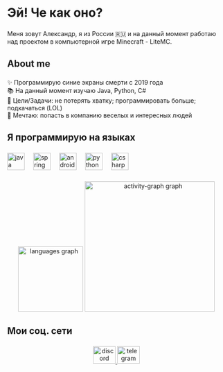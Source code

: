 <h1 align="left">Эй! Че как оно?</h1>

###

<p align="left">Меня зовут Александр, я из России 🇷🇺  и на данный момент работаю над проектом в компьютерной игре Minecraft - LiteMC.</p>

###

<h2 align="left">About me</h2>

###

<p align="left">✨ Программирую синие экраны смерти с 2019 года<br>📚 На данный момент изучаю Java, Python, C#<br>🎯 Цели/Задачи: не потерять хватку; программировать больше; подкачаться (LOL)<br>👻 Мечтаю: попасть в компанию веселых и интересных людей</p>

###

<h2 align="left">Я программирую на языках</h2>

###

<div align="left">
  <img src="https://cdn.jsdelivr.net/gh/devicons/devicon/icons/java/java-original.svg" height="40" alt="java logo"  />
  <img width="12" />
  <img src="https://cdn.jsdelivr.net/gh/devicons/devicon/icons/spring/spring-original.svg" height="40" alt="spring logo"  />
  <img width="12" />
  <img src="https://cdn.jsdelivr.net/gh/devicons/devicon/icons/android/android-original.svg" height="40" alt="android logo"  />
  <img width="12" />
  <img src="https://cdn.jsdelivr.net/gh/devicons/devicon/icons/python/python-original.svg" height="40" alt="python logo"  />
  <img width="12" />
  <img src="https://cdn.jsdelivr.net/gh/devicons/devicon/icons/csharp/csharp-original.svg" height="40" alt="csharp logo"  />
</div>

###

<div align="center">
  <img src="https://github-readme-stats.vercel.app/api/top-langs?username=sancheelaaaa&locale=en&hide_title=false&layout=compact&card_width=320&langs_count=5&theme=dracula&hide_border=false&order=2" height="150" alt="languages graph"  />
  <img src="https://github-readme-activity-graph.vercel.app/graph?username=sancheelaaaa&radius=16&theme=react&area=true&order=5" height="300" alt="activity-graph graph"  />
</div>

###

<h2 align="left">Мои соц. сети</h2>

###

<div align="center">
  <a href="https://discord.com/users/348739422360961046/" target="_blank">
    <img src="https://raw.githubusercontent.com/maurodesouza/profile-readme-generator/master/src/assets/icons/social/discord/default.svg" width="52" height="40" alt="discord logo"  />
  </a>
  <a href="https://t.me/sancheelaaa" target="_blank">
    <img src="https://raw.githubusercontent.com/maurodesouza/profile-readme-generator/master/src/assets/icons/social/telegram/default.svg" width="52" height="40" alt="telegram logo"  />
  </a>
</div>

###
